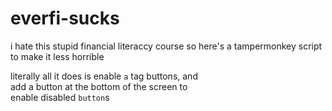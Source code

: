 # everfi-sucks
i hate this stupid financial literaccy course so here's a tampermonkey script to make it less horrible

literally all it does is enable `a` tag buttons, and<br>add a button at the bottom of the screen to<br>enable disabled `button`s
